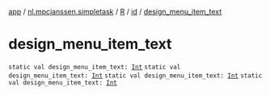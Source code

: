 [app](../../../index.md) / [nl.mpcjanssen.simpletask](../../index.md) / [R](../index.md) / [id](index.md) / [design_menu_item_text](.)

# design_menu_item_text

`static val design_menu_item_text: `[`Int`](https://kotlinlang.org/api/latest/jvm/stdlib/kotlin/-int/index.html)
`static val design_menu_item_text: `[`Int`](https://kotlinlang.org/api/latest/jvm/stdlib/kotlin/-int/index.html)
`static val design_menu_item_text: `[`Int`](https://kotlinlang.org/api/latest/jvm/stdlib/kotlin/-int/index.html)
`static val design_menu_item_text: `[`Int`](https://kotlinlang.org/api/latest/jvm/stdlib/kotlin/-int/index.html)